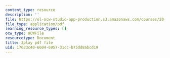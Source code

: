 ```yaml
---
content_type: resource
description: ''
file: https://ol-ocw-studio-app-production.s3.amazonaws.com/courses/20-219-becoming-the-next-bill-nye-writing-and-hosting-the-educational-show-january-iap-2015/17633c406604695731ccb75dd8abcd19_Docl3KOqnHI.pdf
file_type: application/pdf
learning_resource_types: []
ocw_type: OCWFile
resourcetype: Document
title: 3play pdf file
uid: 17633c40-6604-6957-31cc-b75dd8abcd19
---
```


